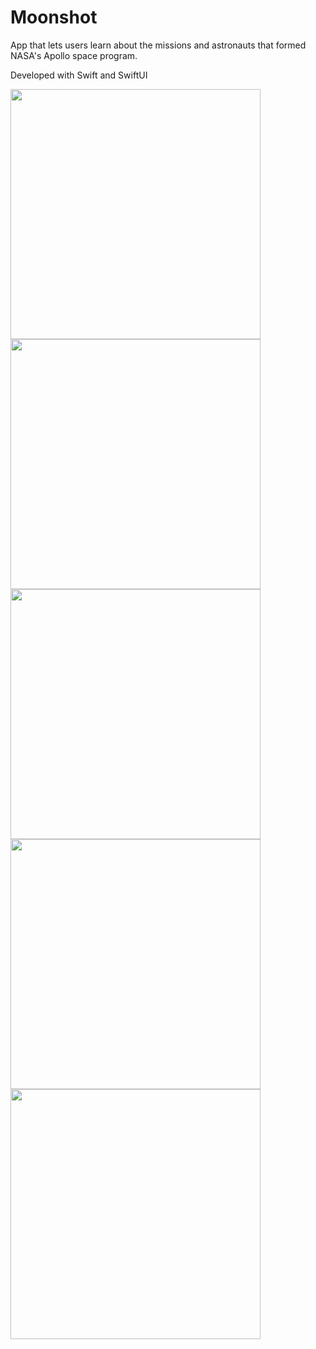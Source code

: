 # Moonshot

App that lets users learn about the missions and astronauts that formed NASA's Apollo space program.

Developed with Swift and SwiftUI

<img src="https://user-images.githubusercontent.com/40897072/205509444-3a5d86c6-b80d-4ace-a52e-11b92d84bbab.png" width="400">
<img src="https://user-images.githubusercontent.com/40897072/205509447-e77a1691-64bd-483e-8ddc-3306c3a9977a.png" width="400">
<img src="https://user-images.githubusercontent.com/40897072/205509449-14232bf1-354e-4646-8416-3923313afbad.png" width="400">
<img src="https://user-images.githubusercontent.com/40897072/205509450-2960a364-8519-4c9e-a6a0-6d28d664cfc8.png" width="400">
<img src="https://user-images.githubusercontent.com/40897072/205509451-3ee5b35e-b3d5-4000-aaa0-400f059840a0.png" width="400">
